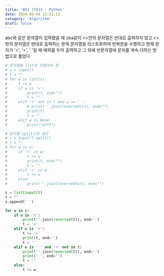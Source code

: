 ```yaml
---
title: 'BOJ 17413 - Python'
date: 2020-08-04 12:21:13
category: 'Algorithm'
draft: false
---
```

<ab cd>abc<abc>와 같은 문자열이 입력됐을 때 <ab cd>cba<abc>같이 <>안의 문자열은 반대로 출력하지 않고 <>밖의 문자열은 반대로 출력하는 문제.문자열을 리스트화하여 반복문을 수행하고 현재 문자가 '<', '>', ' '일 때 예외를 두어 출력하고 그 외에 빈문자열에 문자를 계속 더하는 방법으로 풀었다
```python
# 문자열을 list로 만들어서 접
# s = input()
# t = ""
# for w in list(s):
#     t += w
#     if w is '>':
#         print(t, end="")
#         t = ""
#     elif '<' not in t and w == ' ':
#         # print(''.join(reversed(t)), end="")
#         print(t)
#         t = ""
#     elif w is None:
#         print("afff")

# 문자열 split으로 접근
# s = input().split()
# t = ""
# for w in s:
#     if '>' in w:
#         t += w
#         print(t, end="")
#         t = ""
#     elif '<' in w:
#         t += w
#     else:
#         print(''.join(reversed(w)), end="")

s = list(input())
t = ""
s.append(' ')

for w in s:
    if w is '<':
        print(''.join(reversed(t)), end='')
        t = '<'
    elif w is '>':
        t += '>'
        print(t, end='')
        t = ''
    elif w is ' ' and '<' not in t:
        print(''.join(reversed(t)), end='')
        print(' ', end='')
        t = ''
    else:
        t += w

```